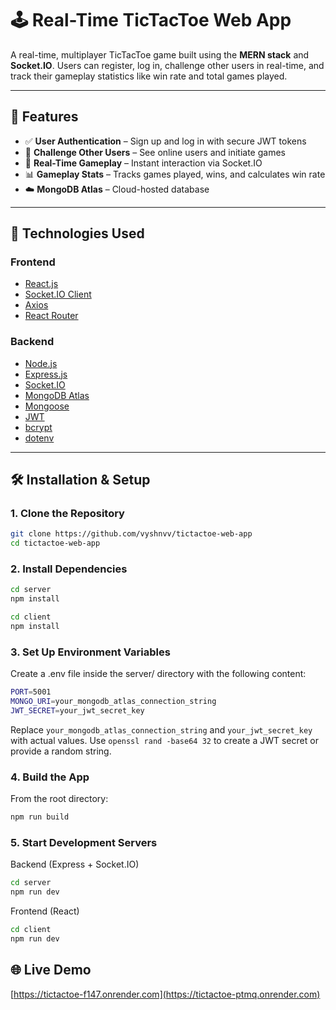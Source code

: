 # 🕹️ Real-Time TicTacToe Web App

A real-time, multiplayer TicTacToe game built using the **MERN stack** and **Socket.IO**. Users can register, log in, challenge other users in real-time, and track their gameplay statistics like win rate and total games played.

---

## 🚀 Features

- ✅ **User Authentication** – Sign up and log in with secure JWT tokens
- 👥 **Challenge Other Users** – See online users and initiate games
- 🔄 **Real-Time Gameplay** – Instant interaction via Socket.IO
- 📊 **Gameplay Stats** – Tracks games played, wins, and calculates win rate
- ☁️ **MongoDB Atlas** – Cloud-hosted database

---

## 🧰 Technologies Used

### Frontend
- [React.js](https://reactjs.org/)
- [Socket.IO Client](https://socket.io/docs/v4/client-api/)
- [Axios](https://axios-http.com/)
- [React Router](https://reactrouter.com/)

### Backend
- [Node.js](https://nodejs.org/)
- [Express.js](https://expressjs.com/)
- [Socket.IO](https://socket.io/)
- [MongoDB Atlas](https://www.mongodb.com/cloud/atlas)
- [Mongoose](https://mongoosejs.com/)
- [JWT](https://jwt.io/)
- [bcrypt](https://www.npmjs.com/package/bcrypt)
- [dotenv](https://www.npmjs.com/package/dotenv)

---

## 🛠️ Installation & Setup

### 1. Clone the Repository

```bash
git clone https://github.com/vyshnvv/tictactoe-web-app
cd tictactoe-web-app
```
### 2. Install Dependencies

```bash
cd server
npm install
```

```bash
cd client
npm install
```

### 3. Set Up Environment Variables
Create a .env file inside the server/ directory with the following content:

```bash
PORT=5001
MONGO_URI=your_mongodb_atlas_connection_string
JWT_SECRET=your_jwt_secret_key
```
Replace ```your_mongodb_atlas_connection_string``` and ```your_jwt_secret_key``` with actual values.
Use ```openssl rand -base64 32``` to create a JWT secret or provide a random string.


### 4. Build the App
From the root directory:

```bash
npm run build
```

### 5. Start Development Servers

Backend (Express + Socket.IO)
```bash
cd server
npm run dev
```

Frontend (React)
```bash
cd client
npm run dev
```


## 🌐 Live Demo

[https://tictactoe-f147.onrender.com](https://tictactoe-ptmq.onrender.com)



